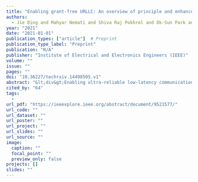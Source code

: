 ```yaml
---
title: "Enabling grant-free URLLC: An overview of principle and enhancements by massive MIMO"
authors:
  - Jie Ding and Mahyar Nemati and Shiva Raj Pokhrel and Ok-Sun Park and Jinho Choi and Fumiyuki Adachi
year: "2021"
date: "2021-01-01"
publication_types: ["article"]  # Preprint
publication_type_label: "Preprint"
publication: "N/A"
publisher: "Institute of Electrical and Electronics Engineers (IEEE)"
volume: ""
issue: ""
pages: ""
doi: "10.36227/techrxiv.14498505.v1"
abstract: "&lt;div&gt;Enabling ultra-reliable low-latency communication (URLLC) with stringent requirements for transmitting data packets (e.g., 99.999% reliability and 1 millisecond latency) presents considerable challenges in uplink transmissions. For each packet transmission over dynamically allocated network radio resources, the conventional random access protocols are based on a request- rant scheme. This induces excessive latency and necessitates reliable control signalling, resulting overhead. To address these problems, grant-free (GF) solutions are proposed in the fifth-generation (5G) new radio (NR). In this paper, an overview and vision of the state-of-the-art in enabling GF URLLC are presented. In particular, we first provide a comprehensive review of NR specifications and techniques for URLLC, discuss underlying principles, and highlight impeding issues of enabling GF URLLC. Furthermore, we explain two key phenomena of massive multiple-input multiple-output (mMIMO) (i.e., channel hardening and favorable propagation) and build several deep insights into how celebrated mMIMO features can be exploited to enhance the performance of GF URLLC. Moving further ahead, we examine the potential of cell-free (CF) mMIMO and analyze its distinctive features and benefits over mMIMO to resolve GF URLLC issues. Finally, we identify future research directions and challenges in enabling GF URLLC with CF mMIMO.&lt;/div&gt;"
cited_by: "64"
tags:
  - 
url_pdf: "https://ieeexplore.ieee.org/abstract/document/9521577/"
url_code: ""
url_dataset: ""
url_poster: ""
url_project: ""
url_slides: ""
url_source: ""
image:
  caption: ""
  focal_point: ""
  preview_only: false
projects: []
slides: ""
---
```

